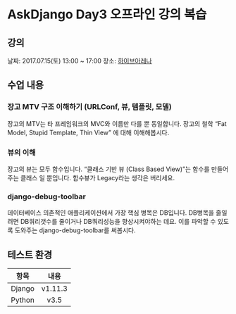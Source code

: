 # AskDjango Day3 오프라인 강의 복습

## 강의

날짜: 2017.07.15(토) 13:00 ~ 17:00
장소: [하이브아레나](http://map.naver.com/?mapmode=0&lng=687e734cf6adc46f4546562c1bc789da&pinId=35914663&pinType=site&lat=0bbe8c0b1a44b349990e91640f99d74b&dlevel=11&enc=b64)

## 수업 내용

### 장고 MTV 구조 이해하기 (URLConf, 뷰, 템플릿, 모델)

장고의 MTV는 타 프레임워크의 MVC와 이름만 다를 뿐 동일합니다. 장고의 철학 “Fat Model, Stupid Template, Thin View” 에 대해 이해해봅시다.

### 뷰의 이해

 장고의 뷰는 모두 함수입니다. “클래스 기반 뷰 (Class Based View)”는 함수를 만들어주는 클래스 일 뿐입니다. 함수뷰가 Legacy라는 생각은 버리세요.

### django-debug-toolbar

데이터베이스 의존적인 애플리케이션에서 가장 핵심 병목은 DB입니다. DB병목을 줄일려면 DB쿼리갯수를 줄이거나 DB쿼리성능을 향상시켜야하는 데요. 이를 파악할 수 있도록 도와주는 django-debug-toolbar를 써봅시다.

## 테스트 환경

| 항목 | 내용 |
| :--: | :--: |
| Django | v1.11.3 |
| Python | v3.5 |
